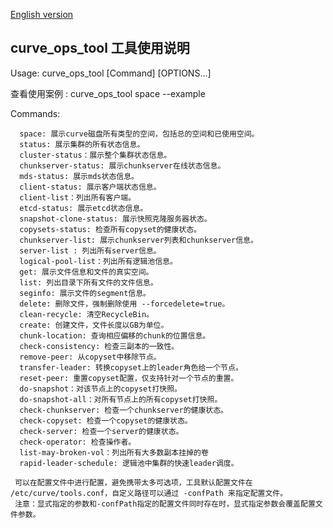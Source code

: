 [English version](../en/curve_ops_tool_en.md)

<head><meta charset="UTF-8"></head>

## curve_ops_tool 工具使用说明

Usage: curve_ops_tool [Command] [OPTIONS...]

查看使用案例 : curve_ops_tool space --example
   
Commands:
   
      space: 展示curve磁盘所有类型的空间，包括总的空间和已使用空间。
      status: 展示集群的所有状态信息。
      cluster-status：展示整个集群状态信息。
      chunkserver-status: 展示chunkserver在线状态信息。
      mds-status: 展示mds状态信息。
      client-status: 展示客户端状态信息。
      client-list：列出所有客户端。
      etcd-status: 展示etcd状态信息。
      snapshot-clone-status: 展示快照克隆服务器状态。
      copysets-status: 检查所有copyset的健康状态。
      chunkserver-list: 展示chunkserver列表和chunkserver信息。
      server-list : 列出所有server信息。
      logical-pool-list：列出所有逻辑池信息。
      get: 展示文件信息和文件的真实空间。
      list: 列出目录下所有文件的文件信息。
      seginfo: 展示文件的segment信息。
      delete: 删除文件，强制删除使用 --forcedelete=true。
      clean-recycle: 清空RecycleBin。
      create: 创建文件，文件长度以GB为单位。
      chunk-location: 查询相应偏移的chunk的位置信息。
      check-consistency: 检查三副本的一致性。
      remove-peer: 从copyset中移除节点。
      transfer-leader: 转换copyset上的leader角色给一个节点。
      reset-peer: 重置copyset配置，仅支持针对一个节点的重置。
      do-snapshot：对该节点上的copyset打快照。
      do-snapshot-all：对所有节点上的所有copyset打快照。
      check-chunkserver: 检查一个chunkserver的健康状态。
      check-copyset: 检查一个copyset的健康状态。
      check-server: 检查一个server的健康状态。
      check-operator: 检查操作者。
      list-may-broken-vol：列出所有大多数副本挂掉的卷
      rapid-leader-schedule: 逻辑池中集群的快速leader调度。

     可以在配置文件中进行配置，避免携带太多可选项，工具默认配置文件在 /etc/curve/tools.conf，自定义路径可以通过 -confPath 来指定配置文件。
     注意：显式指定的参数和-confPath指定的配置文件同时存在时，显式指定参数会覆盖配置文件参数。